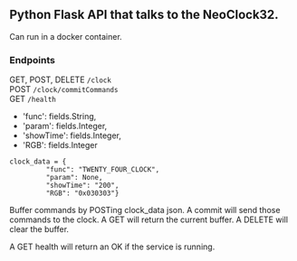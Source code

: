## Python Flask API that talks to the NeoClock32.


Can run in a docker container. 

### Endpoints

GET, POST, DELETE `/clock` <br/>
POST `/clock/commitCommands` <br/>
GET `/health` <br/>


- 'func': fields.String,
- 'param': fields.Integer,
- 'showTime': fields.Integer,
- 'RGB': fields.Integer
```
clock_data = {
         "func": "TWENTY_FOUR_CLOCK",
         "param": None,
         "showTime": "200",
         "RGB": "0x030303"}
```

Buffer commands by POSTing clock_data json. A commit will send those commands
to the clock. A GET will return the current buffer. A DELETE will clear the 
buffer. 

A GET health will return an OK if the service is running. 